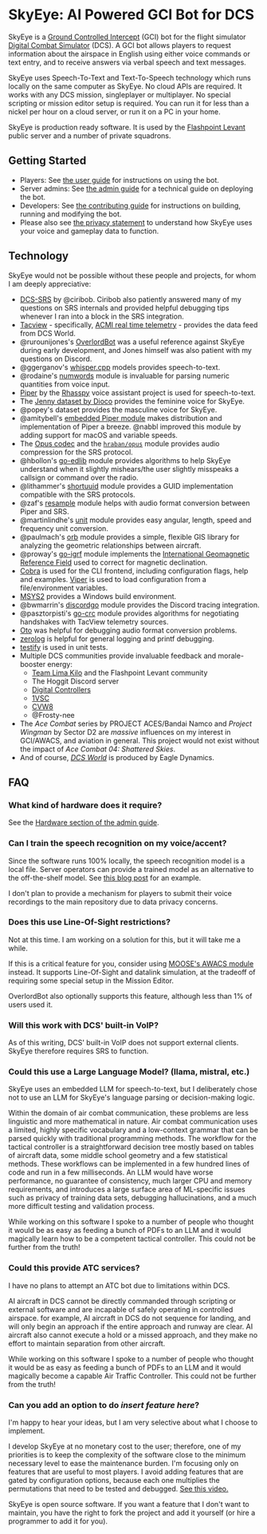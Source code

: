 # SkyEye: AI Powered GCI Bot for DCS

SkyEye is a [Ground Controlled Intercept](https://en.wikipedia.org/wiki/Ground-controlled_interception) (GCI) bot for the flight simulator [Digital Combat Simulator](https://www.digitalcombatsimulator.com) (DCS). A GCI bot allows players to request information about the airspace in English using either voice commands or text entry, and to receive answers via verbal speech and text messages.

SkyEye uses Speech-To-Text and Text-To-Speech technology which runs locally on the same computer as SkyEye. No cloud APIs are required. It works with any DCS mission, singleplayer or multiplayer. No special scripting or mission editor setup is required. You can run it for less than a nickel per hour on a cloud server, or run it on a PC in your home.

SkyEye is production ready software. It is used by the [Flashpoint Levant](https://limakilo.net/) public server and a number of private squadrons.

## Getting Started

* Players: See [the user guide](docs/PLAYER.md) for instructions on using the bot.
* Server admins: See [the admin guide](docs/ADMIN.md) for a technical guide on deploying the bot.
* Developers: See [the contributing guide](docs/CONTRIBUTING.md) for instructions on building, running and modifying the bot.
* Please also see [the privacy statement](docs/PRIVACY.md) to understand how SkyEye uses your voice and gameplay data to function.

## Technology

SkyEye would not be possible without these people and projects, for whom I am deeply appreciative:

* [DCS-SRS](https://github.com/ciribob/DCS-SimpleRadioStandalone) by @ciribob. Ciribob also patiently answered many of my questions on SRS internals and provided helpful debugging tips whenever I ran into a block in the SRS integration.
* [Tacview](https://www.tacview.net/) - specifically, [ACMI real time telemetry](https://www.tacview.net/documentation/realtime/en/) - provides the data feed from DCS World.
* @rurounijones's [OverlordBot](https://gitlab.com/overlordbot) was a useful reference against SkyEye during early development, and Jones himself was also patient with my questions on Discord.
* @ggerganov's [whisper.cpp](https://github.com/ggerganov/whisper.cpp) models provides speech-to-text.
* @rodaine's [numwords](https://github.com/rodaine/numwords) module is invaluable for parsing numeric quantities from voice input.
* [Piper](https://github.com/rhasspy/piper) by the [Rhasspy](https://rhasspy.readthedocs.io/en/latest/) voice assistant project is used for speech-to-text.
* The [Jenny dataset by Dioco](https://github.com/dioco-group/jenny-tts-dataset) provides the feminine voice for SkyEye.
* @popey's dataset provides the masculine voice for SkyEye.
* @amitybell's [embedded Piper module](https://github.com/amitybell/piper) makes distribution and implementation of Piper a breeze. @nabbl improved this module by adding support for macOS and variable speeds.
* The [Opus codec](https://opus-codec.org) and the [`hraban/opus`](https://github.com/hraban/opus) module provides audio compression for the SRS protocol.
* @hbollon's [go-edlib](github.com/hbollon/go-edlib) module provides algorithms to help SkyEye understand when it slightly mishears/the user slightly misspeaks a callsign or command over the radio.
* @lithammer's [shortuuid](https://github.com/lithammer/shortuuid) module provides a GUID implementation compatible with the SRS protocols.
* @zaf's [resample](https://github.com/zaf/resample) module helps with audio format conversion between Piper and SRS.
* @martinlindhe's [unit](https://github.com/martinlindhe/unit) module provides easy angular, length, speed and frequency unit conversion.
* @paulmach's [orb](https://github.com/paulmach/orb) module provides a simple, flexible GIS library for analyzing the geometric relationships between aircraft.
* @proway's [go-igrf](github.com/proway2/go-igrf) module implements the [International Geomagnetic Reference Field](https://www.ngdc.noaa.gov/IAGA/vmod/igrf.html) used to correct for magnetic declination.
* [Cobra](https://cobra.dev) is used for the CLI frontend, including configuration flags, help and examples. [Viper](https://github.com/spf13/viper) is used to load configuration from a file/environment variables.
* [MSYS2](https://www.msys2.org/) provides a Windows build environment.
* @bwmarrin's [discordgo](github.com/bwmarrin/discordgo) module provides the Discord tracing integration.
* @pasztorpisti's [go-crc](github.com/pasztorpisti/go-crc) module provides algorithms for negotiating handshakes with TacView telemetry sources.
* [Oto](https://github.com/ebitengine/oto) was helpful for debugging audio format conversion problems.
* [zerolog](https://github.com/rs/zerolog) is helpful for general logging and printf debugging.
* [testify](https://github.com/stretchr/testify) is used in unit tests.
* Multiple DCS communities provide invaluable feedback and morale-booster energy:
  * [Team Lima Kilo](https://github.com/team-limakilo/) and the Flashpoint Levant community 
  * The Hoggit Discord server
  * [Digital Controllers](https://digital-controllers.com/)
  * [1VSC](https://1stvsc.com/wing/)
  * [CVW8](https://virtualcvw8.com/)
  * @Frosty-nee
* The _Ace Combat_ series by PROJECT ACES/Bandai Namco and _Project Wingman_ by Sector D2 are _massive_ influences on my interest in GCI/AWACS, and aviation in general. This project would not exist without the impact of _Ace Combat 04: Shattered Skies_.
* And of course, [_DCS World_](https://www.digitalcombatsimulator.com/en/) is produced by Eagle Dynamics.

## FAQ

### What kind of hardware does it require?

See the [Hardware section of the admin guide](docs/ADMIN.md#hardware).

### Can I train the speech recognition on my voice/accent?

Since the software runs 100% locally, the speech recognition model is a local file. Server operators can provide a trained model as an alternative to the off-the-shelf model. See [this blog post](https://huggingface.co/blog/fine-tune-whisper) for an example.

I don't plan to provide a mechanism for players to submit their voice recordings to the main repository due to data privacy concerns.

### Does this use Line-Of-Sight restrictions?

Not at this time. I am working on a solution for this, but it will take me a while.

If this is a critical feature for you, consider using [MOOSE's AWACS module](https://flightcontrol-master.github.io/MOOSE_DOCS_DEVELOP/Documentation/Ops.AWACS.html) instead. It supports Line-Of-Sight and datalink simulation, at the tradeoff of requiring some special setup in the Mission Editor.

OverlordBot also optionally supports this feature, although less than 1% of users used it.

### Will this work with DCS' built-in VoIP?

As of this writing, DCS' built-in VoIP does not support external clients. SkyEye therefore requires SRS to function.

### Could this use a Large Language Model? (llama, mistral, etc.)

SkyEye uses an embedded LLM for speech-to-text, but I deliberately chose not to use an LLM for SkyEye's language parsing or decision-making logic. 

Within the domain of air combat communication, these problems are less linguistic and more mathematical in nature. Air combat communication uses a limited, highly specific vocabulary and a low-context grammar that can be parsed quickly with traditional programming methods. The workflow for the tactical controller is a straightforward decision tree mostly based on tables of aircraft data, some middle school geometry and a few statistical methods. These workflows can be implemented in a few hundred lines of code and run in a few milliseconds. An LLM would have worse performance, no guarantee of consistency, much larger CPU and memory requirements, and introduces a large surface area of ML-specific issues such as privacy of training data sets, debugging hallucinations, and a much more difficult testing and validation process.

While working on this software I spoke to a number of people who thought it would be as easy as feeding a bunch of PDFs to an LLM and it would magically learn how to be a competent tactical controller. This could not be further from the truth!

### Could this provide ATC services?

I have no plans to attempt an ATC bot due to limitations within DCS.

AI aircraft in DCS cannot be directly commanded through scripting or external software and are incapable of safely operating in controlled airspace. for example, AI aircraft in DCS do not sequence for landing, and will only begin an approach if the entire approach and runway are clear. AI aircraft also cannot execute a hold or a missed approach, and they make no effort to maintain separation from other aircraft.

While working on this software I spoke to a number of people who thought it would be as easy as feeding a bunch of PDFs to an LLM and it would magically become a capable Air Traffic Controller. This could not be further from the truth!

### Can you add an option to do _insert feature here_?

I'm happy to hear your ideas, but I am very selective about what I choose to implement.

I develop SkyEye at no monetary cost to the user; therefore, one of my priorities is to keep the complexity of the software close to the minimum necessary level to ease the maintenance burden. I'm focusing only on features that are useful to most players. I avoid adding features that are gated by configuration options, because each one multiplies the permutations that need to be tested and debugged. [See this video.](https://youtu.be/czzAVuVz7u4?t=995)

SkyEye is open source software. If you want a feature that I don't want to maintain, you have the right to fork the project and add it yourself (or hire a programmer to add it for you).
